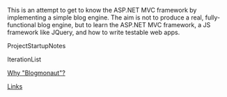 This is an attempt to get to know the ASP.NET MVC framework by implementing a simple blog engine. The aim is not to produce a real, fully-functional blog engine, but to learn the ASP.NET MVC framework, a JS framework like JQuery, and how to write testable web apps.

ProjectStartupNotes

IterationList

[Why "Blogmonaut"?](WhatsWithTheName.md)

[Links](Links.md)